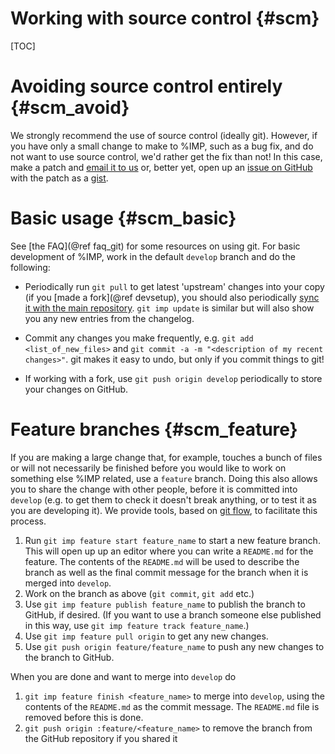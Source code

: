 Working with source control {#scm}
===========================

[TOC]

# Avoiding source control entirely {#scm_avoid}

We strongly recommend the use of source control (ideally git). However, if
you have only a small change to make to %IMP, such as a bug fix, and do
not want to use source control, we'd rather get the fix than not! In this
case, make a patch and [email it to us](http://integrativemodeling.org/contact.html) or,
better yet, open up an [issue on GitHub](https://github.com/salilab/imp/issues)
with the patch as a [gist](https://gist.github.com/).

# Basic usage {#scm_basic}

See [the FAQ](@ref faq_git) for some resources on using git. For basic
development of %IMP, work in the default `develop` branch and do the
following:

 - Periodically run `git pull` to get latest 'upstream' changes into your
   copy (if you [made a fork](@ref devsetup), you should also periodically
   [sync it with the main repository](https://help.github.com/articles/syncing-a-fork/).
   `git imp update` is similar but will also show you any new entries from
   the changelog.

 - Commit any changes you make frequently, e.g. `git add <list_of_new_files>`
   and `git commit -a -m "<description of my recent changes>"`.
   git makes it easy to undo, but only if you commit things to git!

 - If working with a fork, use `git push origin develop` periodically to
   store your changes on GitHub.

# Feature branches {#scm_feature}

If you are making a large change that, for example, touches a bunch of files
or will not necessarily be finished before you would like to work on something
else %IMP related, use a `feature` branch. Doing this also allows you to share
the change with other people, before it is
committed into `develop` (e.g. to get them to check it doesn't break anything,
or to test it as you are developing it). We provide tools, based on
[git flow](http://nvie.com/posts/a-successful-git-branching-model/),
to facilitate this process.

 1. Run `git imp feature start feature_name` to start a new feature branch.
    This will open up up an editor where you can write a `README.md` for
    the feature. The contents of the `README.md` will be used to describe
    the branch as well as the final commit message for the branch when
    it is merged into `develop`.
 2. Work on the branch as above (`git commit`, `git add` etc.)
 3. Use `git imp feature publish feature_name` to publish the branch to
    GitHub, if desired. (If you want to use a branch someone else published in
    this way, use `git imp feature track feature_name`.)
 4. Use `git imp feature pull origin` to get any new changes.
 5. Use `git push origin feature/feature_name` to push any new changes to
    the branch to GitHub.

When you are done and want to merge into `develop` do

 1. `git imp feature finish <feature_name>` to merge into `develop`,
    using the contents of the `README.md` as the commit message.
    The `README.md` file is removed before this is done.
 2. `git push origin :feature/<feature_name>` to remove the branch from
    the GitHub repository if you shared it

